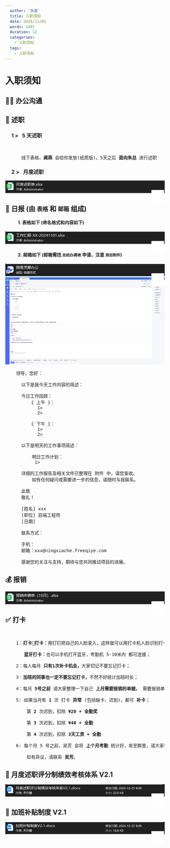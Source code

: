 ```yaml
---
  author: '张鑫'
  title: 入职须知
  date: 2024/11/01
  words: 1491
  duration: 12
  categories:
    - 入职须知
  tags:
    - 入职须知
---
```


<BackTop />

<script setup>
import { defineAsyncComponent } from "vue";
import { INTERNAL_SOFT } from './data'
const VueOfficeExcel = defineAsyncComponent(() => import("@vue-office/excel"));
const VueOfficeDocx = defineAsyncComponent(() => import("@vue-office/docx"));
import '@vue-office/excel/lib/index.css'
import '@vue-office/docx/lib/index.css'
</script>

<style>
a {
  position: relative;
}

.download-svg {
  position: absolute;
  top: 4px;
  right: 2px;
}
</style>

# 入职须知

## 👨‍⚖️ 办公沟通

<MNavLinks v-for="{title, items} in INTERNAL_SOFT" :title="title" :items="items" />

## 💪 述职

### &nbsp;&nbsp;&nbsp;&nbsp; 1 > &nbsp; <b class="text-[red]">5 天述职</b>

<pre>


      线下表格，<b class="text-[red]">龚燕</b> 会给你发放(纸质版)，5天之后 <b class="text-[red]">面向朱总</b> 进行述职
</pre>

### &nbsp;&nbsp;&nbsp;&nbsp; 2 > &nbsp; <b class="text-[red]">月度述职</b>

<a href="/excel/月度述职表.xlsx" download="月度述职表.xlsx" target="view_window">
  <img src="/images/download.svg" class="download-svg" />
  <img src="/images/月度述职表.png" class="my-[30px] w-[calc(100%_-_40px)] ml-[40px]" />
</a>

<VueOfficeExcel src="/excel/月度述职表.xlsx" style="height: 100vh" class="w-[calc(100%_-_40px)] ml-[40px] mt-[20px]" />

## 📰 日报 (由 **`表格`** 和 **`邮箱`** 组成)

#### &nbsp;&nbsp;&nbsp;&nbsp;&nbsp;&nbsp;&nbsp;&nbsp;&nbsp;&nbsp;&nbsp; 1. 表格如下 (命名格式和内容如下)

<a href="/excel/工作汇报-xx-20241101.xlsx" download="工作汇报-xx-20241101.xlsx" target="view_window">
  <img src="/images/download.svg" class="download-svg" />
  <img src="/images/daily.png" class="my-[30px] w-[calc(100%_-_40px)] ml-[40px]" />
</a>

<VueOfficeExcel src="/excel/工作汇报-xx-20241101.xlsx" style="height: 100vh" class="w-[calc(100%_-_40px)] ml-[40px]" />

#### &nbsp;&nbsp;&nbsp;&nbsp;&nbsp;&nbsp;&nbsp;&nbsp;&nbsp;&nbsp;&nbsp; 2. 邮箱如下 (邮箱需找 **`总经办龚艳`** 申请，注意 **`添加附件`**)

<a href="https://sirius-release.lx.netease.com/api/pub/client/update/download-windows" download="网易灵犀办公.exe" target="view_window">
  <img src="/images/download.svg" class="download-svg" />
  <img src="/images/网易灵犀办公.png" class="my-[30px] w-[calc(100%_-_40px)] ml-[40px]" />
</a>

<img src="/images/daily-template.png" class="my-[30px] w-[calc(100%_-_40px)] ml-[40px]" />

<pre>
    领导，您好：

      以下是我今天工作内容的简述：

      今日工作回顾：
         《 上午 》：
            1>
            2>

         《 下午 》：
            1>
            2>

      以下是明天的工作事项简述：

          明日工作计划：
           1>

      详细的工作报告及相关文件已整理在 附件 中，请您查收。
          如有任何疑问或需要进一步的信息，请随时与我联系。

      此致
      敬礼！

      [姓名] xxx
      [职位] 前端工程师
      [日期]

      联系方式：

      手机：
      邮箱：xxx@ningxiache.freeqiye.com

      感谢您的关注与支持，期待与您共同推动项目的进展。
</pre>

## 💰 报销

<a href="/excel/报销申请单（10月）.xlsx" download="报销申请单（10月）.xlsx" target="view_window">
  <img src="/images/download.svg" class="download-svg" />
  <img src="/images/报销.png" class="my-[30px] w-[calc(100%_-_40px)] ml-[40px]" />
</a>

<VueOfficeExcel src="/excel/报销申请单（10月）.xlsx" style="height: 100vh" class="w-[calc(100%_-_40px)] ml-[40px] my-[30px]" />

## ✅ 打卡

<pre>


    1：<b class="text-[red]">打卡🐔打卡：</b>用钉钉把自己的人脸录入，这样就可以用打卡机人脸识别打卡；

       <b class="text-[red]">蓝牙打卡：</b>也可以手机打开蓝牙，考勤机 5-10米内 都可连接；

    2：每人每月 <b class="text-[red]">只有1次补卡机会，</b>大家切记不要忘记打卡；

    3：<b class="text-[red]">加班的同事也一定不要忘记打卡，</b>不然不好统计加班时长；

    4：每月 <b class="text-[red]">5号之前</b> 请大家整理一下自己 <b class="text-[red]">上月需要报销的单据，</b> 需要报销单的可以找 <b class="text-[red]">吴芳</b> 领；

    5: 如果当月有 <b class="text-[red]">1</b> 次 打卡 <b class="text-[red]">异常</b> (包括缺卡、迟到)，都可 <b class="text-[red]">补卡</b>；

        第 <b class="text-[red]">2</b> 次迟到，扣除 <b class="text-[red]">¥20 + 全勤奖</b>

        第 <b class="text-[red]">3</b> 次迟到，扣除 <b class="text-[red]">¥40 + 全勤</b>

        第 <b class="text-[red]">4</b> 次迟到，扣除 <b class="text-[red]">3天工资 + 全勤</b>

    6: 每个月 5 号之前，吴芳 会将 <b class="text-[red]">上个月考勤</b> 统计好，发至群里，请大家仔细核对。

        如有异议，请联系 <b class="text-[red]">吴芳</b>。
</pre>

## 🐔 月度述职评分制绩效考核体系 V2.1

<a href="/excel/月度述职评分制绩效考核体系V2.1.docx" download="月度述职评分制绩效考核体系V2.1.docx" target="view_window">
  <img src="/images/download.svg" class="download-svg" />
  <img src="/images/月度述职评分制绩效考核体系V2.1.png" class="my-[30px] w-[calc(100%_-_40px)] ml-[40px]" />
</a>

<VueOfficeDocx src="/excel/月度述职评分制绩效考核体系V2.1.docx" style="height: 100vh" class="w-[calc(100%_-_40px)] ml-[40px] my-[30px]" />

## 🐔 加班补贴制度 V2.1

<a href="/excel/加班补贴制度V2.1.docx" download="加班补贴制度V2.1.docx" target="view_window">
  <img src="/images/download.svg" class="download-svg" />
  <img src="/images/加班补贴制度V2.1.png" class="my-[30px] w-[calc(100%_-_40px)] ml-[40px]" />
</a>

<VueOfficeDocx src="/excel/加班补贴制度V2.1.docx" style="height: 100vh" class="w-[calc(100%_-_40px)] ml-[40px] my-[30px]" />
